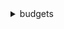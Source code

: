 <details>

<summary>
budgets
</summary>

- <details><summary>create-budget</summary>

  * --account-id
  * --budget
  * --notifications-with-subscribers
  * --cli-input-json
  * --cli-input-yaml
  * --generate-cli-skeleton


- <details><summary>create-budget-action</summary>

  * --account-id
  * --budget-name
  * --notification-type
  * --action-type
  * --action-threshold
  * --definition
  * --execution-role-arn
  * --approval-model
  * --subscribers
  * --cli-input-json
  * --cli-input-yaml
  * --generate-cli-skeleton


- <details><summary>create-notification</summary>

  * --account-id
  * --budget-name
  * --notification
  * --subscribers
  * --cli-input-json
  * --cli-input-yaml
  * --generate-cli-skeleton


- <details><summary>create-subscriber</summary>

  * --account-id
  * --budget-name
  * --notification
  * --subscriber
  * --cli-input-json
  * --cli-input-yaml
  * --generate-cli-skeleton


- <details><summary>delete-budget</summary>

  * --account-id
  * --budget-name
  * --cli-input-json
  * --cli-input-yaml
  * --generate-cli-skeleton


- <details><summary>delete-budget-action</summary>

  * --account-id
  * --budget-name
  * --action-id
  * --cli-input-json
  * --cli-input-yaml
  * --generate-cli-skeleton


- <details><summary>delete-notification</summary>

  * --account-id
  * --budget-name
  * --notification
  * --cli-input-json
  * --cli-input-yaml
  * --generate-cli-skeleton


- <details><summary>delete-subscriber</summary>

  * --account-id
  * --budget-name
  * --notification
  * --subscriber
  * --cli-input-json
  * --cli-input-yaml
  * --generate-cli-skeleton


- <details><summary>describe-budget</summary>

  * --account-id
  * --budget-name
  * --cli-input-json
  * --cli-input-yaml
  * --generate-cli-skeleton


- <details><summary>describe-budget-action</summary>

  * --account-id
  * --budget-name
  * --action-id
  * --cli-input-json
  * --cli-input-yaml
  * --generate-cli-skeleton


- <details><summary>describe-budget-action-histories</summary>

  * --account-id
  * --budget-name
  * --action-id
  * --time-period
  * --cli-input-json
  * --cli-input-yaml
  * --starting-token
  * --page-size
  * --max-items
  * --generate-cli-skeleton


- <details><summary>describe-budget-actions-for-account</summary>

  * --account-id
  * --cli-input-json
  * --cli-input-yaml
  * --starting-token
  * --page-size
  * --max-items
  * --generate-cli-skeleton


- <details><summary>describe-budget-actions-for-budget</summary>

  * --account-id
  * --budget-name
  * --cli-input-json
  * --cli-input-yaml
  * --starting-token
  * --page-size
  * --max-items
  * --generate-cli-skeleton


- <details><summary>describe-budget-performance-history</summary>

  * --account-id
  * --budget-name
  * --time-period
  * --cli-input-json
  * --cli-input-yaml
  * --starting-token
  * --page-size
  * --max-items
  * --generate-cli-skeleton


- <details><summary>describe-budgets</summary>

  * --account-id
  * --cli-input-json
  * --cli-input-yaml
  * --starting-token
  * --page-size
  * --max-items
  * --generate-cli-skeleton


- <details><summary>describe-notifications-for-budget</summary>

  * --account-id
  * --budget-name
  * --cli-input-json
  * --cli-input-yaml
  * --starting-token
  * --page-size
  * --max-items
  * --generate-cli-skeleton


- <details><summary>describe-subscribers-for-notification</summary>

  * --account-id
  * --budget-name
  * --notification
  * --cli-input-json
  * --cli-input-yaml
  * --starting-token
  * --page-size
  * --max-items
  * --generate-cli-skeleton


- <details><summary>execute-budget-action</summary>

  * --account-id
  * --budget-name
  * --action-id
  * --execution-type
  * --cli-input-json
  * --cli-input-yaml
  * --generate-cli-skeleton


- <details><summary>help</summary>

  * 


- <details><summary>update-budget</summary>

  * --account-id
  * --new-budget
  * --cli-input-json
  * --cli-input-yaml
  * --generate-cli-skeleton


- <details><summary>update-budget-action</summary>

  * --account-id
  * --budget-name
  * --action-id
  * --notification-type
  * --action-threshold
  * --definition
  * --execution-role-arn
  * --approval-model
  * --subscribers
  * --cli-input-json
  * --cli-input-yaml
  * --generate-cli-skeleton


- <details><summary>update-notification</summary>

  * --account-id
  * --budget-name
  * --old-notification
  * --new-notification
  * --cli-input-json
  * --cli-input-yaml
  * --generate-cli-skeleton


- <details><summary>update-subscriber</summary>

  * --account-id
  * --budget-name
  * --notification
  * --old-subscriber
  * --new-subscriber
  * --cli-input-json
  * --cli-input-yaml
  * --generate-cli-skeleton


</details>

